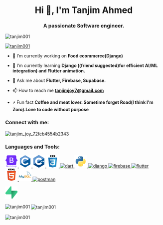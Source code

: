 <h1 align="center">Hi 👋, I'm Tanjim Ahmed</h1>
<h3 align="center">A passionate Software engineer.</h3>

<p align="left"> <img src="https://komarev.com/ghpvc/?username=tanjim001&label=Profile%20views&color=0e75b6&style=flat" alt="tanjim001" /> </p>

<p align="left"> <a href="https://github.com/ryo-ma/github-profile-trophy"><img src="https://github-profile-trophy.vercel.app/?username=tanjim001&row=1&column=3" alt="tanjim001" /></a> </p>

- 🔭 I’m currently working on **Food ecommerce(Django)**

- 🌱 I’m currently learning **Django ((friend suggested)for efficient AI/ML integration) and Flutter animation.**

- 💬 Ask me about **Flutter, Firebase, Supabase.**

- 📫 How to reach me **tanjimjoy7@gmail.com**

- ⚡ Fun fact **Coffee and meat lover. Sometime forget Road(I think I'm Zoro).Love to code without purpose**

<h3 align="left">Connect with me:</h3>
<p align="left">
<a href="https://dev.to/tanjim_joy_72fcb4554b2343" target="blank"><img align="center" src="https://raw.githubusercontent.com/rahuldkjain/github-profile-readme-generator/master/src/images/icons/Social/devto.svg" alt="tanjim_joy_72fcb4554b2343" height="30" width="40" /></a>
</p>

<h3 align="left">Languages and Tools:</h3>
<p align="left">
<a href="https://getbootstrap.com" target="_blank" rel="noreferrer"> <img src="https://raw.githubusercontent.com/devicons/devicon/master/icons/bootstrap/bootstrap-plain-wordmark.svg" alt="bootstrap" width="40" height="40"/> </a>
<a href="https://www.cprogramming.com/" target="_blank" rel="noreferrer"> <img src="https://raw.githubusercontent.com/devicons/devicon/master/icons/c/c-original.svg" alt="c" width="40" height="40"/> </a>
<a href="https://www.w3schools.com/cpp/" target="_blank" rel="noreferrer"> <img src="https://raw.githubusercontent.com/devicons/devicon/master/icons/cplusplus/cplusplus-original.svg" alt="cplusplus" width="40" height="40"/> </a>
<a href="https://www.w3schools.com/css/" target="_blank" rel="noreferrer"> <img src="https://raw.githubusercontent.com/devicons/devicon/master/icons/css3/css3-original-wordmark.svg" alt="css3" width="40" height="40"/> </a>
<a href="https://dart.dev" target="_blank" rel="noreferrer"> <img src="https://www.vectorlogo.zone/logos/dartlang/dartlang-icon.svg" alt="dart" width="40" height="40"/> </a>
  <a href="https://www.python.org" target="_blank" rel="noreferrer"> <img src="https://raw.githubusercontent.com/devicons/devicon/master/icons/python/python-original.svg" alt="python" width="40" height="40"/> </a>
<a href="https://www.djangoproject.com/" target="_blank" rel="noreferrer"> <img src="https://cdn.worldvectorlogo.com/logos/django.svg" alt="django" width="40" height="40"/> </a>
<a href="https://firebase.google.com/" target="_blank" rel="noreferrer"> <img src="https://www.vectorlogo.zone/logos/firebase/firebase-icon.svg" alt="firebase" width="40" height="40"/> </a>
<a href="https://flutter.dev" target="_blank" rel="noreferrer"> <img src="https://www.vectorlogo.zone/logos/flutterio/flutterio-icon.svg" alt="flutter" width="40" height="40"/> </a>
<a href="https://www.w3.org/html/" target="_blank" rel="noreferrer"> <img src="https://raw.githubusercontent.com/devicons/devicon/master/icons/html5/html5-original-wordmark.svg" alt="html5" width="40" height="40"/> </a>
<a href="https://www.mysql.com/" target="_blank" rel="noreferrer"> <img src="https://raw.githubusercontent.com/devicons/devicon/master/icons/mysql/mysql-original-wordmark.svg" alt="mysql" width="40" height="40"/> </a>
<a href="https://postman.com" target="_blank" rel="noreferrer"> <img src="https://www.vectorlogo.zone/logos/getpostman/getpostman-icon.svg" alt="postman" width="40" height="40"/> </a>

<a href="https://supabase.io/" target="_blank" rel="noreferrer"> <img src="https://raw.githubusercontent.com/devicons/devicon/master/icons/supabase/supabase-original.svg" alt="supabase" width="40" height="40"/> </a>
</p>

<p><img align="left" src="https://github-readme-stats.vercel.app/api/top-langs?username=tanjim001&show_icons=true&locale=en&layout=compact" alt="tanjim001" /></p>

<p>&nbsp;<img align="center" src="https://github-readme-stats.vercel.app/api?username=tanjim001&show_icons=true&locale=en" alt="tanjim001" /></p>

<p><img align="center" src="https://github-readme-streak-stats.herokuapp.com/?user=tanjim001&" alt="tanjim001" /></p>
